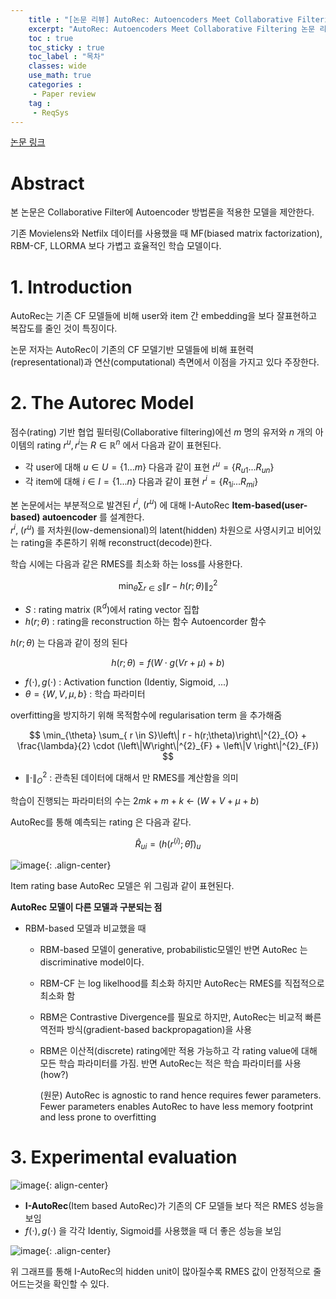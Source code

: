 ```yaml
---
    title : "[논문 리뷰] AutoRec: Autoencoders Meet Collaborative Filtering"
    excerpt: "AutoRec: Autoencoders Meet Collaborative Filtering 논문 리뷰 및 구현"
    toc : true
    toc_sticky : true
    toc_label : "목차"
    classes: wide
    use_math: true
    categories :
     - Paper review
    tag :
     - ReqSys
---
```


[논문 링크](https://users.cecs.anu.edu.au/~akmenon/papers/autorec/autorec-paper.pdf)

# Abstract

본 논문은 Collaborative Filter에 Autoencoder 방법론을 적용한 모델을 제안한다.

기존 Movielens와 Netfilx 데이터를 사용했을 때 MF(biased matrix factorization), RBM-CF, LLORMA 보다 가볍고 효율적인 학습 모델이다.

# 1. Introduction

AutoRec는 기존 CF 모델들에 비해 user와 item 간 embedding을 보다 잘표현하고 복잡도를 줄인 것이 특징이다.

논문 저자는 AutoRec이 기존의 CF 모델기반 모델들에 비해 표현력(representational)과 연산(computational) 측면에서 이점을 가지고 있다 주장한다.

# 2. The Autorec Model

점수(rating) 기반 협업 필터링(Collaborative filtering)에선 $m$ 명의 유저와 $n$ 개의 아이템의 rating $r^{u}, r^{i}$는 $R \in \mathbb{R}^{n}$ 에서 다음과 같이 표현된다.

- 각 user에 대해 $u \in U = \{1 ... m\}$ 다음과 같이 표현 $r^{u} = \{R_{u1} ... R_{un} \}$ 
- 각 item에 대해 $i \in I = \{1 ... n\}$ 다음과 같이 표현 $r^{i} = \{R_{1i} ... R_{mi} \}$

본 논문에서는 부분적으로 발견된  $r^{i}$,  $(r^{u})$ 에 대해 I-AutoRec **Item-based(user-based) autoencoder** 를 설계한다.  
$r^{i}$,  $(r^{u})$ 를 저차원(low-demensional)의 latent(hidden) 차원으로 사영시키고 비어있는 rating을 추론하기 위해 reconstruct(decode)한다.

학습 시에는 다음과 같은 RMES를 최소화 하는 loss를 사용한다.

$$\min_{\theta } \sum_{ r \in S}\left\| r - h(r;\theta)\right\|^{2}_{2}$$

- $S$ :  rating matrix ($\mathbb{R}^{d}$)에서 rating vector 집합
- $h(r ; \theta)$ : rating을 reconstruction 하는 함수 Autoencorder 함수
  
$h(r ; \theta)$ 는 다음과 같이 정의 된다  

$$
    h(r ; \theta) = f(W\cdot g(Vr + \mu) + b)
$$

- $f(\cdot), g(\cdot)$ : Activation function (Identiy, Sigmoid, ...)
- $\theta = \{W,V, \mu, b\}$ : 학습 파라미터

overfitting을 방지하기 위해 목적함수에 regularisation term 을 추가해줌  

$$
\min_{\theta} \sum_{ r \in S}\left\| r - h(r;\theta)\right\|^{2}_{O} + \frac{\lambda}{2} \cdot (\left\|W\right\|^{2}_{F} + \left\|V \right\|^{2}_{F})
$$

- $\left\|\cdot\right\|^{2}_{O}$ :  관측된 데이터에 대해서 만 RMES를 계산함을 의미

학습이 진행되는 파라미터의 수는 $2mk + m + k$ <- $(W + V + \mu + b)$

AutoRec를 통해 예측되는 rating 은 다음과 같다.

$$
\widehat{R}_{ui} = (h(r^(i); \hat{\theta}))_{u}
$$

![image](https://user-images.githubusercontent.com/10546369/159540080-9b65464b-e26a-4e78-8c05-97268b81cb61.png){: .align-center}

Item rating base AutoRec 모델은 위 그림과 같이 표현된다.


**AutoRec 모델이 다른 모델과 구분되는 점**

- RBM-based 모델과 비교했을 때
  
    - RBM-based 모델이  generative, probabilistic모델인 반면 AutoRec 는 discriminative model이다.
    - RBM-CF 는 log likelhood를 최소화 하지만 AutoRec는 RMES를 직접적으로 최소화 함
    - RBM은 Contrastive Divergence를 필요로 하지만, AutoRec는 비교적 빠른 역전파 방식(gradient-based backpropagation)을 사용
    - RBM은 이산적(discrete) rating에만 적용 가능하고 각 rating value에 대해 모든 학습 파라미터를 가짐. 반면 AutoRec는 적은 학습 파라미터를 사용(how?)  
        
        (원문) 
        AutoRec is agnostic to rand hence requires fewer parameters. Fewer parameters enables AutoRec to have less memory footprint and less prone to overfitting

# 3. Experimental evaluation

![image](https://user-images.githubusercontent.com/10546369/159548988-2a0786da-a3d2-4694-bd69-57896eba2fc2.png){: align-center}

- **I-AutoRec**(Item based AutoRec)가 기존의 CF 모델들 보다 적은 RMES 성능을 보임
- $f(\cdot), g(\cdot)$ 을 각각 Identiy, Sigmoid를 사용했을 때 더 좋은 성능을 보임

![image](https://user-images.githubusercontent.com/10546369/159540707-da3a576f-e775-40fc-9950-d8d1d4e7b7cf.png){: .align-center}

위 그래프를 통해 I-AutoRec의 hidden unit이 많아질수록 RMES 값이  안정적으로 줄어드는것을  확인할 수 있다.